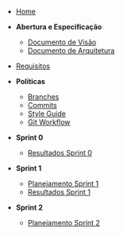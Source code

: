 - [Home](/docs/Home.md)

- **Abertura e Especificação**

  - [Documento de Visão](/docs/documentation/Documento-de-Visao.md)
  - [Documento de Arquitetura](/docs/documentation/Documento-de-Arquitetura.md)

- [Requisitos](#)

- **Políticas**
  - [Branches](/docs/policies/Branches.md)
  - [Commits](/docs/policies/Commits.md)
  - [Style Guide](/docs/policies/Style-Guide.md)
  - [Git Workflow](/docs/policies/Git-Workflow.md)

- **Sprint 0**
  - [Resultados Sprint 0](/docs/sprints/Sprint-0-review.md)

- **Sprint 1**
  - [Planejamento Sprint 1](/docs/sprints/Sprint-1-planning.md)
  - [Resultados Sprint 1](/docs/sprints/Sprint-1-Review.md)

- **Sprint 2**
  - [Planejamento Sprint 2](/docs/sprints/Sprint-2-planning.md)
